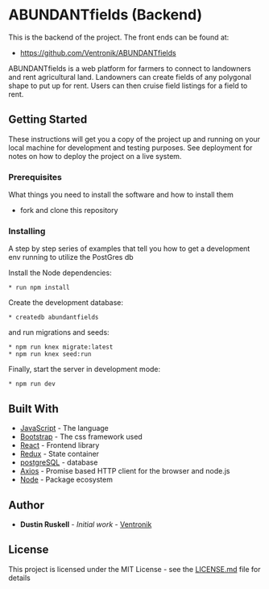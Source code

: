 # ABUNDANTfields (Backend)

This is the backend of the project.
The front ends can be found at:
* https://github.com/Ventronik/ABUNDANTfields

ABUNDANTfields is a web platform for farmers to connect to landowners and rent agricultural land. Landowners can create fields of any polygonal shape to put up for rent. Users can then cruise field listings for a field to rent.

## Getting Started

These instructions will get you a copy of the project up and running on your local machine for development and testing purposes. See deployment for notes on how to deploy the project on a live system.

### Prerequisites

What things you need to install the software and how to install them

* fork and clone this repository

### Installing

A step by step series of examples that tell you how to get a development env running to utilize the PostGres db

Install the Node dependencies:

```shell
* run npm install
```

Create the development database:

```shell
* createdb abundantfields
```

and run migrations and seeds:

```shell
* npm run knex migrate:latest
* npm run knex seed:run
```

Finally, start the server in development mode:

```shell
* npm run dev
```
<!--
Check that you can GET the `/api/customer/shops` endpoint.  If you receive a 200 from the server your up and running. -->


<!-- ## Deployment

This project has been deployed on Heroku at the address: https://dashboard.heroku.com/apps/coffee-base -->

## Built With

* [JavaScript](https://www.javascript.com/) - The language
* [Bootstrap](https://bootstrap.com/) - The css framework used
* [React](https://reactjs.org/) - Frontend library
* [Redux](https://redux.js.org/) - State container
* [postgreSQL](https://www.postgresql.org/) - database
* [Axios](https://github.com/axios/axios) - Promise based HTTP client for the browser and node.js
* [Node](https://nodejs.org/en/) - Package ecosystem

## Author

* **Dustin Ruskell** - *Initial work* - [Ventronik](https://github.com/Ventronik/)

## License

This project is licensed under the MIT License - see the [LICENSE.md](LICENSE.md) file for details
